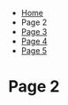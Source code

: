 <ul class="breadcrumb">
  <li><a href="#">Home</a></li>
  <li>Page 2</li>
  <li><a href="#">Page 3</a></li>
  <li><a href="#">Page 4</a></li>
  <li><a href="#">Page 5</a></li>
</ul>

<h1> Page 2</h1>
